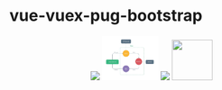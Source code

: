 # vue-vuex-pug-bootstrap

<p align="center">
  <a href="https://vuejs.org" target="_blank"><img width="100px"src="https://vuejs.org/images/logo.png"></a>
  <img width="100px" src="https://raw.githubusercontent.com/vuejs/vuex/dev/docs/en/images/vuex.png">
  <a href="https://github.com/pugjs/pug"><img src="https://cdn.rawgit.com/pugjs/pug-logo/eec436cee8fd9d1726d7839cbe99d1f694692c0c/SVG/pug-final-logo-_-colour-128.svg" width="100px" ></a>
  <a href="https://getbootstrap.com">
    <img src="https://getbootstrap.com/assets/brand/bootstrap-solid.svg" width=72 height=72>
  </a>

</p>

